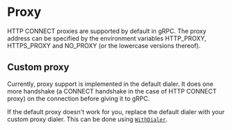 # Proxy

HTTP CONNECT proxies are supported by default in gRPC. The proxy address can be
specified by the environment variables HTTP_PROXY, HTTPS_PROXY and NO_PROXY (or
the lowercase versions thereof).

## Custom proxy

Currently, proxy support is implemented in the default dialer. It does one more
handshake (a CONNECT handshake in the case of HTTP CONNECT proxy) on the
connection before giving it to gRPC.

If the default proxy doesn't work for you, replace the default dialer with your
custom proxy dialer. This can be done using
[`WithDialer`](https://godoc.org/shorturl/wangjian-zero/grpc#WithDialer).
